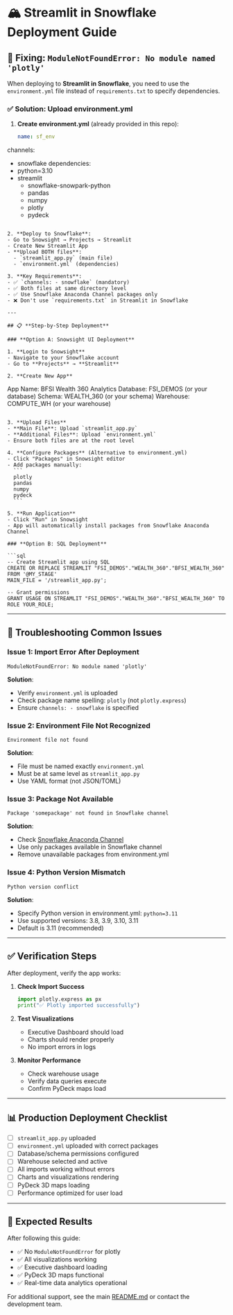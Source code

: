 # 🏔️ Streamlit in Snowflake Deployment Guide

## 🚨 Fixing: `ModuleNotFoundError: No module named 'plotly'`

When deploying to **Streamlit in Snowflake**, you need to use the `environment.yml` file instead of `requirements.txt` to specify dependencies.

### ✅ **Solution: Upload environment.yml**

1. **Create environment.yml** (already provided in this repo):
   ```yaml
   name: sf_env
channels:
  - snowflake
dependencies:
  - python=3.10
  - streamlit
     - snowflake-snowpark-python
     - pandas
     - numpy
     - plotly
     - pydeck
   ```

2. **Deploy to Snowflake**:
   - Go to Snowsight → Projects → Streamlit
   - Create New Streamlit App
   - **Upload BOTH files**:
     - `streamlit_app.py` (main file)
     - `environment.yml` (dependencies)

3. **Key Requirements**:
   - ✅ `channels: - snowflake` (mandatory)
   - ✅ Both files at same directory level
   - ✅ Use Snowflake Anaconda Channel packages only
   - ❌ Don't use `requirements.txt` in Streamlit in Snowflake

---

## 📋 **Step-by-Step Deployment**

### **Option A: Snowsight UI Deployment**

1. **Login to Snowsight**
   - Navigate to your Snowflake account
   - Go to **Projects** → **Streamlit**

2. **Create New App**
   ```
   App Name: BFSI Wealth 360 Analytics
   Database: FSI_DEMOS (or your database)
   Schema: WEALTH_360 (or your schema)
   Warehouse: COMPUTE_WH (or your warehouse)
   ```

3. **Upload Files**
   - **Main File**: Upload `streamlit_app.py`
   - **Additional Files**: Upload `environment.yml`
   - Ensure both files are at the root level

4. **Configure Packages** (Alternative to environment.yml)
   - Click "Packages" in Snowsight editor
   - Add packages manually:
     ```
     plotly
     pandas
     numpy
     pydeck
     ```

5. **Run Application**
   - Click "Run" in Snowsight
   - App will automatically install packages from Snowflake Anaconda Channel

### **Option B: SQL Deployment**

```sql
-- Create Streamlit app using SQL
CREATE OR REPLACE STREAMLIT "FSI_DEMOS"."WEALTH_360"."BFSI_WEALTH_360"
FROM '@MY_STAGE'
MAIN_FILE = '/streamlit_app.py';

-- Grant permissions
GRANT USAGE ON STREAMLIT "FSI_DEMOS"."WEALTH_360"."BFSI_WEALTH_360" TO ROLE YOUR_ROLE;
```

---

## 🔧 **Troubleshooting Common Issues**

### **Issue 1: Import Error After Deployment**
```
ModuleNotFoundError: No module named 'plotly'
```

**Solution**:
- Verify `environment.yml` is uploaded
- Check package name spelling: `plotly` (not `plotly.express`)
- Ensure `channels: - snowflake` is specified

### **Issue 2: Environment File Not Recognized**
```
Environment file not found
```

**Solution**:
- File must be named exactly `environment.yml`
- Must be at same level as `streamlit_app.py`
- Use YAML format (not JSON/TOML)

### **Issue 3: Package Not Available**
```
Package 'somepackage' not found in Snowflake channel
```

**Solution**:
- Check [Snowflake Anaconda Channel](https://repo.anaconda.com/pkgs/snowflake/)
- Use only packages available in Snowflake channel
- Remove unavailable packages from environment.yml

### **Issue 4: Python Version Mismatch**
```
Python version conflict
```

**Solution**:
- Specify Python version in environment.yml: `python=3.11`
- Use supported versions: 3.8, 3.9, 3.10, 3.11
- Default is 3.11 (recommended)

---

## ✅ **Verification Steps**

After deployment, verify the app works:

1. **Check Import Success**
   ```python
   import plotly.express as px
   print("✅ Plotly imported successfully")
   ```

2. **Test Visualizations**
   - Executive Dashboard should load
   - Charts should render properly
   - No import errors in logs

3. **Monitor Performance**
   - Check warehouse usage
   - Verify data queries execute
   - Confirm PyDeck maps load

---

## 📊 **Production Deployment Checklist**

- [ ] `streamlit_app.py` uploaded
- [ ] `environment.yml` uploaded with correct packages
- [ ] Database/schema permissions configured
- [ ] Warehouse selected and active
- [ ] All imports working without errors
- [ ] Charts and visualizations rendering
- [ ] PyDeck 3D maps loading
- [ ] Performance optimized for user load

---

## 🎯 **Expected Results**

After following this guide:
- ✅ No `ModuleNotFoundError` for plotly
- ✅ All visualizations working
- ✅ Executive dashboard loading
- ✅ PyDeck 3D maps functional
- ✅ Real-time data analytics operational

For additional support, see the main [README.md](README.md) or contact the development team.
